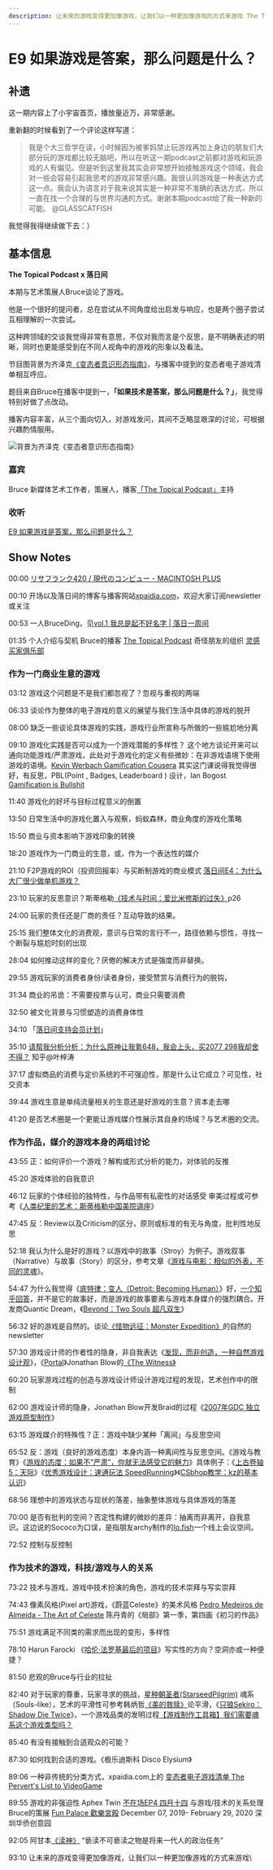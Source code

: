 ```yaml
---
description: 让未来的游戏变得更加像游戏，让我们以一种更加像游戏的方式来游戏 The Topical Podcast x 落日间
---
```


# E9 如果游戏是答案，那么问题是什么？

## 补遗

这一期内容上了小宇宙首页，播放量近万，非常感谢。

重新翻的时候看到了一个评论这样写道：

> 我是个大三哲学在读，小时候因为被爹妈禁止玩游戏再加上身边的朋友们大部分玩的游戏都比较无脑吧，所以在听这一期podcast之前都对游戏和玩游戏的人有偏见。但是听到这里我其实会非常想开始接触游戏这个领域，我会对一些会容易引起我思考的游戏非常感兴趣。我很认同游戏是一种表达方式这一点。我会认为语言对于我来说其实是一种非常不准确的表达方式，所以一直在找一个合理的与世界沟通的方式。谢谢本期podcast给了我一种新的可能。 @GLASSCATFISH

我觉得我得继续做下去：）

## 基本信息

**The Topical Podcast x 落日间**

本期与艺术策展人Bruce谈论了游戏。

他是一个很好的提问者，总在尝试从不同角度给出启发与响应，也是两个圈子尝试互相理解的一次尝试。

这种跨领域的交谈我觉得非常有意思，不仅对我而言是个反思，是不明确表述的明晰，同时也更能感受到在不同人视角中的游戏的形象以及看法。

节目图背景为齐泽克[《变态者意识形态指南》](https://movie.douban.com/subject/11613507/)，与播客中提到的变态者电子游戏清单相互呼应。

题目来自Bruce在播客中提到一，**「如果技术是答案，那么问题是什么？」**，我觉得特别好做了点改动。

播客内容丰富，从三个面向切入，对游戏发问，其间不乏略显艰深的讨论，可根据兴趣酌情服用。

![背景为齐泽克《变态者意识形态指南》](../../.gitbook/assets/e9.png)

### 嘉宾

Bruce 新媒体艺术工作者，策展人，播客[「The Topical Podcast」](about:blank)主持

### 收听

[E9 如果游戏是答案，那么问题是什么？](https://www.xiaoyuzhoufm.com/episodes/5f95360783c34e85ddcfb310?s=eyJ1IjogIjVlYmNkNzkwMjFhYzg1ODA0MTJiNzcxMCJ9)

## Show Notes

00:00 [リサフランク420 / 現代のコンピュー - MACINTOSH PLUS](https://c.y.qq.com/base/fcgi-bin/u?\_\_=2RoW7M)

00:10 开场以及落日间的博客与播客网站[xpaidia.com](https://xpaidia.com)，欢迎大家订阅newsletter或关注

00:53 一人BruceDing，见[vol.1 我总是起不好名字 | 落日一周间](https://xpaidia.com/weekly01/)

01:35 个人介绍与契机 Bruce的播客 [The Topical Podcast](http://www.bruceboding.org/topical) 奇怪朋友的组织 [灵感买家俱乐部](https://club.q24.io)

### 作为一门商业生意的游戏

03:12 游戏这个问题是不是我们都忽视了？忽视与重视的两端

06:33 谈论作为整体的电子游戏的意义的展望与我们生活中具体的游戏的脱开

08:00 缺乏一些谈论具体游戏的实践，游戏行业所宣称与所做的一些尴尬地分离

09:10 游戏化实践是否可以成为一个游戏潜能的多样性？ 这个地方谈论开来可以通向功能游戏/严肃游戏，此处对于游戏化的定义有些微妙：在非游戏语境下使用游戏的语境。[Kevin Werbach Gamification Cousera](https://www.coursera.org/learn/gamification) 其实这门课说得我觉得很好，有反思，PBL(Point , Badges, Leaderboard ) 设计，Ian Bogost [Gamification is Bullshit](http://bogost.com/writing/blog/gamification\_is\_bullshit/)

11:40 游戏化的好坏与目标过程意义的倒置

13:50 日常生活中的游戏化置入与观察，蚂蚁森林，商业角度的游戏化策略

15:50 商业与资本影响下游戏印象的转换

18:20 游戏作为一门商业的生意，或，作为一个表达性的媒介

21:10 F2P游戏的ROI（投资回报率）与买断制游戏的商业模式 [落日间E4：为什么大厂很少做单机游戏？](https://www.xiaoyuzhoufm.com/episodes/5ef790806d76607427d87393?s=eyJ1IjogIjVlYmNkNzkwMjFhYzg1ODA0MTJiNzcxMCJ9)

23:10 玩家的反思意识？斯蒂格勒[《技术与时间：爱比米修斯的过失》](https://book.douban.com/subject/10564099/)p26

24:00 玩家的责任还是厂商的责任？互动导致的结果。

25:15 我们整体文化的消费观，意识与日常的言行不一，路径依赖与惯性，寻找一个断裂与尴尬时刻的出现

28:04 如何推动这样的变化？厌倦的解决方式是强度而非替换。

29:55 游戏玩家的消费者身份/读者身份，接受赞赏与消费行为的脱钩，

31:34 商业的吊诡：不需要投票与认可，商业只需要消费

32:50 被文化背景与习惯塑造的消费身体性

34:10 「[落日间支持会员计划](https://xpaidia.com/donation/)」

35:10 [请帮我分析分析：为什么原神让我氪648，我会上头，买2077 298我却舍不得？](https://www.zhihu.com/question/424310125/answer/1526937092) 知乎@叶梓涛

37:17 虚拟商品的消费与定价系统的不可强迫性，那是什么让它成立？可见性，社交资本

39:44 游戏生意是单纯流量相关的生意还是好游戏的生意？资本走去哪

41:20 是否艺术圈是一个更能让游戏媒介性展示其自身的场域？与艺术圈的交流。

### 作为作品，媒介的游戏本身的两组讨论

43:55 正：如何评价一个游戏？解构或形式分析的能力，对体验的反推

45:20 游戏体验的自我意识

46:12 玩家的个体经验的独特性，与作品带有私密性的对话感受 审美过程或可参考《[人类纪里的艺术：斯蒂格勒中国美院讲座](https://book.douban.com/subject/26905218/)》

47:45 反：Review以及Criticism的区分，原则或标准的有无与角度，批判性地反思

52:18 我认为什么是好的游戏？以游戏中的故事（Stroy）为例子。游戏叙事（Narrative）与故事（Story）的区分，参考文章《[游戏与电影：相似的外表，不同的灵魂](https://mp.weixin.qq.com/s/dMAUxBeqEn2OhaTN8TstvQ)》。

54:47 为什么我觉得《[底特律：变人（Detroit: Becoming Human）](https://store.steampowered.com/app/1222140/Detroit\_Become\_Human/)》好，[一个知乎回答](https://www.zhihu.com/question/401972168/answer/1288454130)，并不是它的故事好，而是游戏的故事要素与游戏本身媒介的强烈耦合。开发商Quantic Dream，《[Beyond：Two Souls 超凡双生](https://store.steampowered.com/agecheck/app/960990/)》

56:32 好的游戏是自然的。谈论[《怪物远征：Monster Expedition》](https://xpaidia.com/weekly01/)的自然的newsletter

57:30 游戏设计师的作者性的隐身，非自我表达《[发现，而非创造，一种自然游戏设计观](https://www.zhihu.com/question/33501667/answer/1467457131)》，《[Portal](https://store.steampowered.com/app/620/Portal\_2/)》Jonathan Blow的[《The Witness》](https://zhuanlan.zhihu.com/p/32139452)

60:20 玩家游戏过程的创造与游戏设计师设计游戏过程的发现，艺术创作中的限制

62:00 游戏设计师的隐身，Jonathan Blow开发Braid的过程《[2007年GDC 独立游戏原型制作](https://www.bilibili.com/video/BV1QW411K7s9?from=search\&seid=9253486279607952571)》

63:15 游戏媒介的特殊性？正：游戏中缺少某种「离间」与反思空间

65:52 反：游戏（良好的游戏态度）本身内涵一种离间性与反思空间。《游戏与教育》《[游戏的态度：如果不“严肃”，你就无法感受它的魅力](https://mp.weixin.qq.com/s/p34QyzNl91PUCH4vcKc5BA)》具体例子：《[上古卷轴5：天际](https://www.zhihu.com/question/29406309/answer/1001544878)》《[优秀游戏设计：速通玩法 SpeedRunning](https://www.bilibili.com/video/BV1mW411v7J1?from=search\&seid=6288606794473282293)》《[CSbhop教学：kz的基本认识](https://zhuanlan.zhihu.com/p/31227075)》

68:56 理想中的游戏状态与现状的落差，抽象整体游戏与具体游戏的落差

70:00 是否有批判的空间？否定性构建的微妙的差异：抽离而非离开，自我意识。这边说的Sococo为口误，是指朋友archy制作的[lo.fish](https://lo.fish.xn--nqr.xn--fiqs8s)一个线上会议空间。

72:52 控制与反控制

### 作为技术的游戏，科技/游戏与人的关系

73:22 技术与游戏，游戏中技术扮演的角色，游戏的技术崇拜与写实崇拜

74:43 像素风格(Pixel art)游戏，《蔚蓝Celeste》的美术风格 [Pedro Medeiros de Almeida - The Art of Celeste](https://www.youtube.com/watch?v=0gTIXysBC\_M\&t=807s) 陈丹青的《局部》第一季，第四画《初习的作品》

75:51 游戏满足不同类的需求而出现的变形，多样性

78:10 Harun Farocki 《[哈伦·法罗基最后的项目](https://mp.weixin.qq.com/s/3-m1dzhjqtOQxg3zbOg9Pw)》写实性的方向？空洞亦或一种便捷？

81:50 悲观的Bruce与行业的拉扯

82:40 对于玩家的尊重，玩家寻求的挑战，[星种朝圣者(StarseedPilgrim)](https://store.steampowered.com/app/230980/Starseed\_Pilgrim/) 魂系（Souls-like），艺术的平滑性可参考韩炳哲[《美的救赎》](https://book.douban.com/subject/34841553/)论平滑，《[只狼Sekiro：Shadow Die Twice](https://store.steampowered.com/app/814380/Sekiro\_Shadows\_Die\_Twice/)》，一个游戏品类的发明过程[【游戏制作工具箱】我们需要魂系这个游戏类型吗？](https://www.bilibili.com/video/BV1fx411v7Sh)

85:40 有没有接触到合适观众的可能？

87:30 如何找到合适的游戏。《极乐迪斯科 Disco Elysium》

89:06 一种非传统的分类方式，xpaidia.com上的 [变态者电子游戏清单 The Pervert's List to VideoGame](https://xpaidia.com/videogame-list/)

89:55 游戏的非强迫性 Aphex Twin [不在场EP4 四月十四](http://buzaichang.xyz/episodes/ep4-avril-14th) 与游戏/技术的关系处理 Bruce的策展 [Fun Palace 歡樂宮殿](http://www.bruceboding.org/projectdetail/2019/fun-palace) December 07, 2019- February 29, 2020 深圳华侨创意园

92:05 阿甘本[《渎神》](https://book.douban.com/subject/26942703/) “亵渎不可亵渎之物是将来一代人的政治任务”

93:10 让未来的游戏变得更加像游戏，让我们以一种更加像游戏的方式来游戏\


